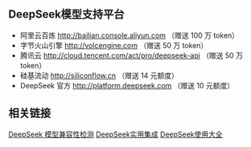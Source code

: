 ## DeepSeek模型支持平台

- 阿里云百炼 http://bailian.console.aliyun.com （赠送 100 万 token）
- 字节火山引擎 http://volcengine.com （赠送 50 万 token）
- 腾讯云 http://cloud.tencent.com/act/pro/deepseek-api （赠送 50 万 token）
- 硅基流动 http://siliconflow.cn （赠送 14 元额度）
- DeepSeek 官方 http://platform.deepseek.com （赠送 10 元额度）

## 相关链接
[DeepSeek 模型兼容性检测](https://tools.thinkinai.xyz/)
[DeepSeek实用集成](https://github.com/deepseek-ai/awesome-deepseek-integration)
[DeepSeek使用大全](https://zhuanlan.zhihu.com/p/21086282882)